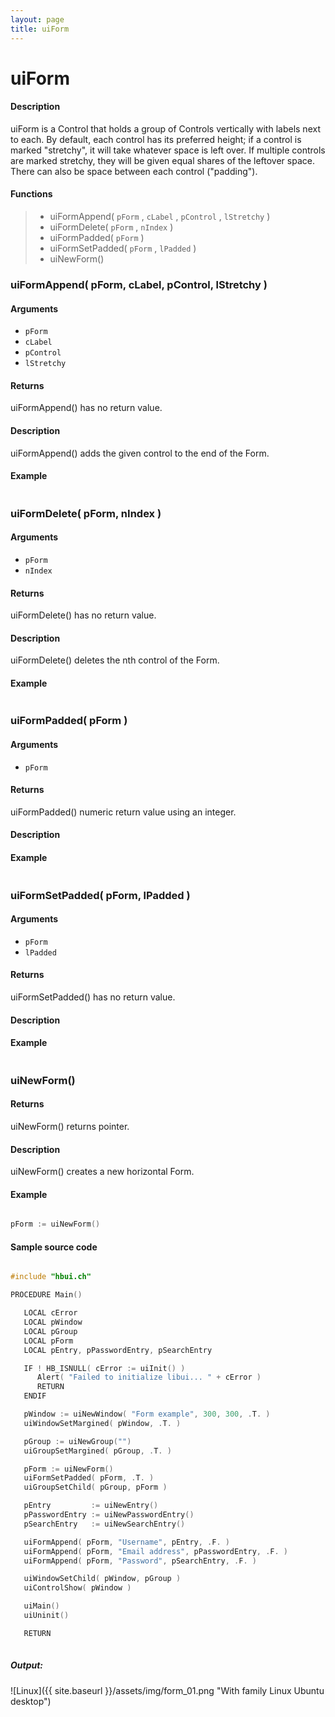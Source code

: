 ```yaml
---
layout: page
title: uiForm
---
```


# uiForm

#### Description

uiForm is a Control that holds a group of Controls vertically with labels next to each. By default, each control has its preferred height; if a control is marked "stretchy", it will take whatever space is left over. If multiple controls are marked stretchy, they will be given equal shares of the leftover space. There can also be space between each control ("padding").

#### Functions

> * uiFormAppend( `pForm` , `cLabel` , `pControl` , `lStretchy` )
> * uiFormDelete( `pForm` , `nIndex` )
> * uiFormPadded( `pForm` )
> * uiFormSetPadded( `pForm` , `lPadded` )
> * uiNewForm()

### uiFormAppend( pForm, cLabel, pControl, lStretchy )

#### Arguments

* `pForm` 
* `cLabel` 
* `pControl` 
* `lStretchy` 

#### Returns

uiFormAppend() has no return value.

#### Description

uiFormAppend() adds the given control to the end of the Form.

#### Example

``` c

```

### uiFormDelete( pForm, nIndex )

#### Arguments

* `pForm` 
* `nIndex` 

#### Returns

uiFormDelete() has no return value.

#### Description

uiFormDelete() deletes the nth control of the Form.

#### Example

``` c

```

### uiFormPadded( pForm )

#### Arguments

* `pForm` 

#### Returns

uiFormPadded() numeric return value using an integer.

#### Description

#### Example

``` c

```

### uiFormSetPadded( pForm, lPadded )

#### Arguments

* `pForm` 
* `lPadded` 

#### Returns

uiFormSetPadded() has no return value.

#### Description

#### Example

``` c

```

### uiNewForm()

#### Returns

uiNewForm() returns pointer.

#### Description

uiNewForm() creates a new horizontal Form.

#### Example

``` c

pForm := uiNewForm()

```

#### Sample source code

``` c

#include "hbui.ch"

PROCEDURE Main()

   LOCAL cError
   LOCAL pWindow
   LOCAL pGroup
   LOCAL pForm
   LOCAL pEntry, pPasswordEntry, pSearchEntry

   IF ! HB_ISNULL( cError := uiInit() )
      Alert( "Failed to initialize libui... " + cError )
      RETURN
   ENDIF

   pWindow := uiNewWindow( "Form example", 300, 300, .T. )
   uiWindowSetMargined( pWindow, .T. )

   pGroup := uiNewGroup("")
   uiGroupSetMargined( pGroup, .T. )

   pForm := uiNewForm()
   uiFormSetPadded( pForm, .T. )
   uiGroupSetChild( pGroup, pForm )

   pEntry         := uiNewEntry()
   pPasswordEntry := uiNewPasswordEntry()
   pSearchEntry   := uiNewSearchEntry()

   uiFormAppend( pForm, "Username", pEntry, .F. )
   uiFormAppend( pForm, "Email address", pPasswordEntry, .F. )
   uiFormAppend( pForm, "Password", pSearchEntry, .F. )

   uiWindowSetChild( pWindow, pGroup )
   uiControlShow( pWindow )

   uiMain()
   uiUninit()

   RETURN
      
```

##### Output:

![Linux]({{ site.baseurl }}/assets/img/form_01.png "With family Linux Ubuntu desktop")

